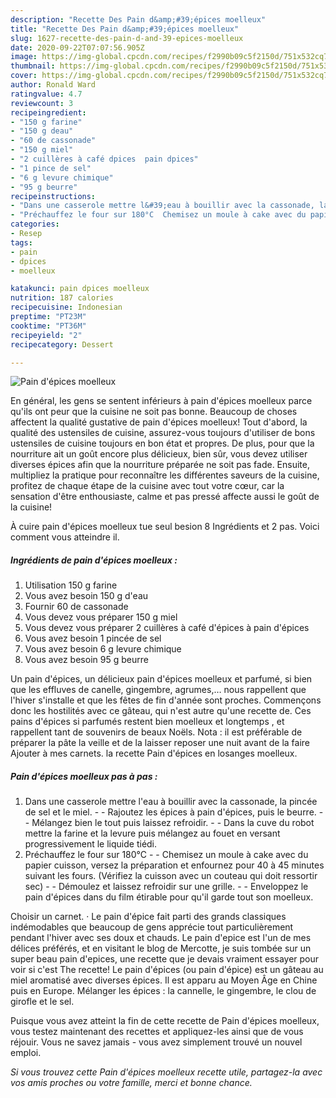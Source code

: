 ```yaml
---
description: "Recette Des Pain d&amp;#39;épices moelleux"
title: "Recette Des Pain d&amp;#39;épices moelleux"
slug: 1627-recette-des-pain-d-and-39-epices-moelleux
date: 2020-09-22T07:07:56.905Z
image: https://img-global.cpcdn.com/recipes/f2990b09c5f2150d/751x532cq70/pain-depices-moelleux-photo-principale-de-la-recette.jpg
thumbnail: https://img-global.cpcdn.com/recipes/f2990b09c5f2150d/751x532cq70/pain-depices-moelleux-photo-principale-de-la-recette.jpg
cover: https://img-global.cpcdn.com/recipes/f2990b09c5f2150d/751x532cq70/pain-depices-moelleux-photo-principale-de-la-recette.jpg
author: Ronald Ward
ratingvalue: 4.7
reviewcount: 3
recipeingredient:
- "150 g farine"
- "150 g deau"
- "60 de cassonade"
- "150 g miel"
- "2 cuillères à café dpices  pain dpices"
- "1 pince de sel"
- "6 g levure chimique"
- "95 g beurre"
recipeinstructions:
- "Dans une casserole mettre l&#39;eau à bouillir avec la cassonade, la pincée de sel et le miel.  Rajoutez les épices à pain d&#39;épices, puis le beurre.  Mélangez bien le tout puis laissez refroidir.  Dans la cuve du robot mettre la farine et la levure puis mélangez au fouet en versant progressivement le liquide tiédi."
- "Préchauffez le four sur 180°C  Chemisez un moule à cake avec du papier cuisson, versez la préparation et enfournez pour 40 à 45 minutes suivant les fours. (Vérifiez la cuisson avec un couteau qui doit ressortir sec)  Démoulez et laissez refroidir sur une grille.  Enveloppez le pain d&#39;épices dans du film étirable pour qu&#39;il garde tout son moelleux."
categories:
- Resep
tags:
- pain
- dpices
- moelleux

katakunci: pain dpices moelleux 
nutrition: 187 calories
recipecuisine: Indonesian
preptime: "PT23M"
cooktime: "PT36M"
recipeyield: "2"
recipecategory: Dessert

---
```



![Pain d&#39;épices moelleux](https://img-global.cpcdn.com/recipes/f2990b09c5f2150d/751x532cq70/pain-depices-moelleux-photo-principale-de-la-recette.jpg)

En général, les gens se sentent inférieurs à pain d&#39;épices moelleux parce qu'ils ont peur que la cuisine ne soit pas bonne. Beaucoup de choses affectent la qualité gustative de pain d&#39;épices moelleux! Tout d'abord, la qualité des ustensiles de cuisine, assurez-vous toujours d'utiliser de bons ustensiles de cuisine toujours en bon état et propres. De plus, pour que la nourriture ait un goût encore plus délicieux, bien sûr, vous devez utiliser diverses épices afin que la nourriture préparée ne soit pas fade. Ensuite, multipliez la pratique pour reconnaître les différentes saveurs de la cuisine, profitez de chaque étape de la cuisine avec tout votre cœur, car la sensation d'être enthousiaste, calme et pas pressé affecte aussi le goût de la cuisine!

<!--inarticleads1-->

À cuire pain d&#39;épices moelleux tue seul besion 8 Ingrédients et 2 pas. Voici comment vous atteindre il.

##### Ingrédients de pain d&#39;épices moelleux :

1. Utilisation 150 g farine
1. Vous avez besoin 150 g d&#39;eau
1. Fournir 60 de cassonade
1. Vous devez vous préparer 150 g miel
1. Vous devez vous préparer 2 cuillères à café d&#39;épices à pain d&#39;épices
1. Vous avez besoin 1 pincée de sel
1. Vous avez besoin 6 g levure chimique
1. Vous avez besoin 95 g beurre


Un pain d&#39;épices, un délicieux pain d&#39;épices moelleux et parfumé, si bien que les effluves de canelle, gingembre, agrumes,… nous rappellent que l&#39;hiver s&#39;installe et que les fêtes de fin d&#39;année sont proches. Commençons donc les hostilités avec ce gâteau, qui n&#39;est autre qu&#39;une recette de. Ces pains d&#39;épices si parfumés restent bien moelleux et longtemps , et rappellent tant de souvenirs de beaux Noëls. Nota : il est préférable de préparer la pâte la veille et de la laisser reposer une nuit avant de la faire Ajouter à mes carnets. la recette Pain d&#39;épices en losanges moelleux. 

<!--inarticleads2-->

##### Pain d&#39;épices moelleux pas à pas :

1. Dans une casserole mettre l&#39;eau à bouillir avec la cassonade, la pincée de sel et le miel. -  - Rajoutez les épices à pain d&#39;épices, puis le beurre. -  - Mélangez bien le tout puis laissez refroidir. -  - Dans la cuve du robot mettre la farine et la levure puis mélangez au fouet en versant progressivement le liquide tiédi.
1. Préchauffez le four sur 180°C -  - Chemisez un moule à cake avec du papier cuisson, versez la préparation et enfournez pour 40 à 45 minutes suivant les fours. (Vérifiez la cuisson avec un couteau qui doit ressortir sec) -  - Démoulez et laissez refroidir sur une grille. -  - Enveloppez le pain d&#39;épices dans du film étirable pour qu&#39;il garde tout son moelleux.


Choisir un carnet. · Le pain d&#39;épice fait parti des grands classiques indémodables que beaucoup de gens apprécie tout particulièrement pendant l&#39;hiver avec ses doux et chauds. Le pain d&#39;epice est l&#39;un de mes délices préférés, et en visitant le blog de Mercotte, je suis tombée sur un super beau pain d&#39;epices, une recette que je devais vraiment essayer pour voir si c&#39;est The recette! Le pain d&#39;épices (ou pain d&#39;épice) est un gâteau au miel aromatisé avec diverses épices. Il est apparu au Moyen Âge en Chine puis en Europe. Mélanger les épices : la cannelle, le gingembre, le clou de girofle et le sel. 

<!--inarticleads1-->

<p>
Puisque vous avez atteint la fin de cette recette de Pain d&#39;épices moelleux, vous testez maintenant des recettes et appliquez-les ainsi que de vous réjouir. Vous ne savez jamais - vous avez simplement trouvé un nouvel emploi.
</p>

<p>
<i>Si vous trouvez cette Pain d&#39;épices moelleux recette utile, partagez-la avec vos amis proches ou votre famille, merci et bonne chance.</i>
</p>
